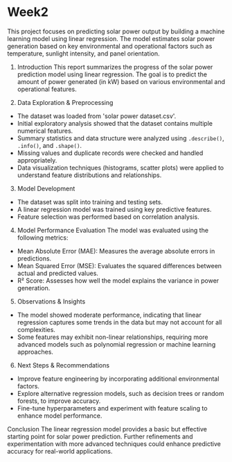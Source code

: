 # Week2
This project focuses on predicting solar power output by building a machine learning model using linear regression. The model estimates solar power generation based on key environmental and operational factors such as temperature, sunlight intensity, and panel orientation.

1. Introduction
This report summarizes the progress of the solar power prediction model using linear regression. The goal is to predict the amount of power generated (in kW) based on various environmental and operational features.

2. Data Exploration & Preprocessing
- The dataset was loaded from 'solar power dataset.csv'.
- Initial exploratory analysis showed that the dataset contains multiple numerical features.
- Summary statistics and data structure were analyzed using `.describe()`, `.info()`, and `.shape()`.
- Missing values and duplicate records were checked and handled appropriately.
- Data visualization techniques (histograms, scatter plots) were applied to understand feature distributions and relationships.

3. Model Development
- The dataset was split into training and testing sets.
- A linear regression model was trained using key predictive features.
- Feature selection was performed based on correlation analysis.

4. Model Performance Evaluation
The model was evaluated using the following metrics:
- Mean Absolute Error (MAE): Measures the average absolute errors in predictions.
- Mean Squared Error (MSE): Evaluates the squared differences between actual and predicted values.
- R² Score: Assesses how well the model explains the variance in power generation.

5. Observations & Insights
- The model showed moderate performance, indicating that linear regression captures some trends in the data but may not account for all complexities.
- Some features may exhibit non-linear relationships, requiring more advanced models such as polynomial regression or machine learning approaches.

6. Next Steps & Recommendations
- Improve feature engineering by incorporating additional environmental factors.
- Explore alternative regression models, such as decision trees or random forests, to improve accuracy.
- Fine-tune hyperparameters and experiment with feature scaling to enhance model performance.

Conclusion
The linear regression model provides a basic but effective starting point for solar power prediction. Further refinements and experimentation with more advanced techniques could enhance predictive accuracy for real-world applications.
